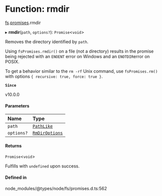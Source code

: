 # Function: rmdir

[fs](../modules/fs.md).[promises](../modules/fs.promises.md).rmdir

▸ **rmdir**(`path`, `options?`): `Promise`<`void`\>

Removes the directory identified by `path`.

Using `fsPromises.rmdir()` on a file (not a directory) results in the
promise being rejected with an `ENOENT` error on Windows and an `ENOTDIR`error on POSIX.

To get a behavior similar to the `rm -rf` Unix command, use `fsPromises.rm()` with options `{ recursive: true, force: true }`.

**`Since`**

v10.0.0

#### Parameters

| Name | Type |
| :------ | :------ |
| `path` | [`PathLike`](../types/fs.PathLike.md) |
| `options?` | [`RmDirOptions`](../interfaces/fs.RmDirOptions.md) |

#### Returns

`Promise`<`void`\>

Fulfills with `undefined` upon success.

#### Defined in

node_modules/@types/node/fs/promises.d.ts:562
